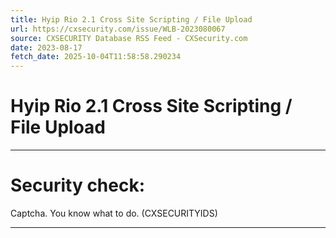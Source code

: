 ```yaml
---
title: Hyip Rio 2.1 Cross Site Scripting / File Upload
url: https://cxsecurity.com/issue/WLB-2023080067
source: CXSECURITY Database RSS Feed - CXSecurity.com
date: 2023-08-17
fetch_date: 2025-10-04T11:58:58.290234
---
```


# Hyip Rio 2.1 Cross Site Scripting / File Upload

---

# Security check:

Captcha. You know what to do. (CXSECURITYIDS)

---